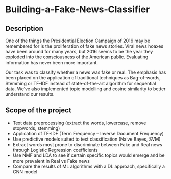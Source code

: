 # Building-a-Fake-News-Classifier

## Description

One of the things the Presidential Election Campaign of 2016 may be remembered for is the proliferation of fake news stories. Viral news hoaxes have been around for many years, but 2016 seems to be the year they exploded into the consciousness of the American public. Evaluating information has never been more important.

Our task was to classify whether a news was fake or real. The emphasis has been placed on the application of traditional techniques as Bag-of-words, Stemming or TF-IDF instead of state-of-the-art algorithm for sequential data. We’ve also implemented topic modelling and cosine similarity to better understand our results. 

## Scope of the project

* Text data preprocessing (extract the words, lowercase, remove stopwords, stemming)
* Application of TF-IDF (Term Frequency – Inverse Document Frequency)
* Use predictive models suited to text classification (Naive Bayes, SVM)
* Extract words most prone to discriminate between Fake and Real news through Logistic Regression coefficients
* Use NMF and LDA to see if certain specific topics would emerge and be more prevalent in Real vs Fake news
* Compare the results of ML algorithms with a DL approach, specifically a CNN model
